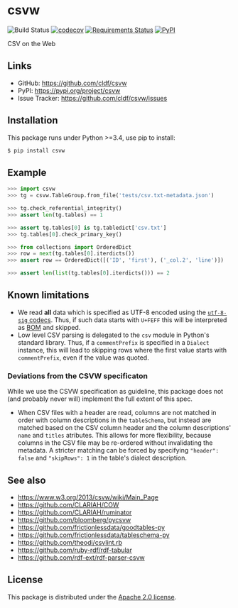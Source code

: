 # csvw

![Build Status](https://github.com/cldf/csvw/workflows/Python%20package/badge.svg)
[![codecov](https://codecov.io/gh/cldf/csvw/branch/master/graph/badge.svg)](https://codecov.io/gh/cldf/csvw)
[![Requirements Status](https://requires.io/github/cldf/csvw/requirements.svg?branch=master)](https://requires.io/github/cldf/csvw/requirements/?branch=master)
[![PyPI](https://img.shields.io/pypi/v/csvw.svg)](https://pypi.org/project/csvw)


CSV on the Web



## Links

- GitHub: https://github.com/cldf/csvw
- PyPI: https://pypi.org/project/csvw
- Issue Tracker: https://github.com/cldf/csvw/issues


## Installation

This package runs under Python >=3.4, use pip to install:

```bash
$ pip install csvw
```


## Example


```python
>>> import csvw
>>> tg = csvw.TableGroup.from_file('tests/csv.txt-metadata.json')

>>> tg.check_referential_integrity()
>>> assert len(tg.tables) == 1

>>> assert tg.tables[0] is tg.tabledict['csv.txt']
>>> tg.tables[0].check_primary_key()

>>> from collections import OrderedDict
>>> row = next(tg.tables[0].iterdicts())
>>> assert row == OrderedDict([('ID', 'first'), ('_col.2', 'line')])

>>> assert len(list(tg.tables[0].iterdicts())) == 2
```


## Known limitations

- We read **all** data which is specified as UTF-8 encoded using the 
  [`utf-8-sig` codecs](https://docs.python.org/3/library/codecs.html#module-encodings.utf_8_sig).
  Thus, if such data starts with `U+FEFF` this will be interpreted as [BOM](https://en.wikipedia.org/wiki/Byte_order_mark)
  and skipped.
- Low level CSV parsing is delegated to the `csv` module in Python's standard library. Thus, if a `commentPrefix`
  is specified in a `Dialect` instance, this will lead to skipping rows where the first value starts
  with `commentPrefix`, even if the value was quoted.


### Deviations from the CSVW specificaton

While we use the CSVW specification as guideline, this package does not (and 
probably never will) implement the full extent of this spec.

- When CSV files with a header are read, columns are not matched in order with
  column descriptions in the `tableSchema`, but instead are matched based on the
  CSV column header and the column descriptions' `name` and `titles` atributes.
  This allows for more flexibility, because columns in the CSV file may be
  re-ordered without invalidating the metadata. A stricter matching can be forced
  by specifying `"header": false` and `"skipRows": 1` in the table's dialect
  description.


## See also

- https://www.w3.org/2013/csvw/wiki/Main_Page
- https://github.com/CLARIAH/COW
- https://github.com/CLARIAH/ruminator
- https://github.com/bloomberg/pycsvw
- https://github.com/frictionlessdata/goodtables-py
- https://github.com/frictionlessdata/tableschema-py
- https://github.com/theodi/csvlint.rb
- https://github.com/ruby-rdf/rdf-tabular
- https://github.com/rdf-ext/rdf-parser-csvw


## License

This package is distributed under the [Apache 2.0 license](https://opensource.org/licenses/Apache-2.0).
